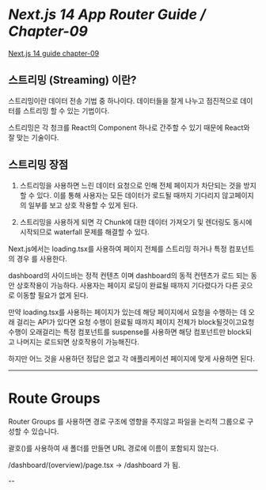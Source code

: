 # _Next.js 14 App Router Guide / Chapter-09_

[Next.js 14 guide chapter-09](https://nextjs.org/learn/dashboard-app/streaming)

## **스트리밍 (Streaming) 이란?**

스트리밍이란 데이터 전송 기법 중 하나이다. 데이터들을 잘게 나누고 점진적으로 데이터를 스트리밍 할 수 있는 기법이다.

스트리밍은 각 청크를 React의 Component 하나로 간주할 수 있기 때문에 React와 잘 맞는 기술이다.

## **스트리밍 장점**

1. 스트리밍을 사용하면 느린 데이터 요청으로 인해 전체 페이지가 차단되는 것을 방지할 수 있다. 이를 통해 사용자는 모든 데이터가 로드될 때까지 기다리지 않고페이지의 일부를 보고 상호 작용할 수 있게 된다.

2. 스트리밍을 사용하게 되면 각 Chunk에 대한 데이터 가져오기 및 렌더링도 동시에 시작되므로 waterfall 문제를 해결할 수 있다.

Next.js에서는 loading.tsx를 사용하여 페이지 전체를 스트리밍 하거나 특정 컴포넌트의 경우 <Suspense>를 사용한다.

dashboard의 사이드바는 정적 컨텐츠 이며 dashboard의 동적 컨텐츠가 로드 되는 동안 상호작용이 가능하다. 사용자는 페이지 로딩이 완료될 때까지 기다렸다가 다른 곳으로 이동할 필요가 없게 된다.

만약 loading.tsx를 사용하는 페이지가 있는데 해당 페이지에서 요청을 수행하는 데 오래 걸리는 API가 있다면 요청 수행이 완료될 때까지 페이지 전체가 block될것이고요청 수행이 오래걸리는 특정 컴포넌트를 suspense를 사용하면 해당 컴포넌트만 block되고 나머지는 로드되면 상호작용이 가능해진다.

하지만 어느 것을 사용하던 정답은 없고 각 애플리케이션 페이지에 맞게 사용하면 된다.

---

# **Route Groups**

Router Groups 를 사용하면 경로 구조에 영향을 주지않고 파일을 논리적 그룹으로 구성할 수 있습니다.

괄호()를 사용하여 새 폴더를 만들면 URL 경로에 이름이 포함되지 않는다.

/dashboard/(overview)/page.tsx -> /dashboard 가 됨.

--
